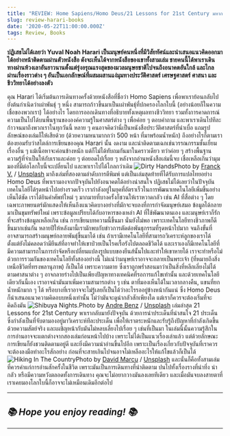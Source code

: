 ```yaml
---
title: "REVIEW: Home Sapiens/Homo Deus/21 Lessons for 21st Century มหากาพย์การเดินทางของมนุษย์"
slug: review-harari-books
date: '2020-05-22T11:00:00.000Z'
tags: Review, Books
---
```


**ปฏิเสธไม่ได้เลยว่า Yuval Noah Harari เป็นมนุษย์คนหนึ่งที่มีวิสัยทัศน์และนำเสนอแนวคิดออกมาได้อย่างหน้าติดตามผ่านตัวหนังสือ ดังจะเห็นได้จากหนังสือของเขาทั้งสามเล่ม ชายคนนี้ได้พาเราเดินทางผ่านห้วงเลาอันยาวนานตั้งแต่รุ่งอรุณแรงสุดของมวลมนุษยชาติไปจนถึงอนาคตอันใกล้ และไกลผ่านเรื่องราวต่าง ๆ อันเป็นเอกลักษณ์ที่ผสมผสานแง่มุมทางประวัติศาสตร์ เศรษฐศาสตร์ ศาสนา และชีววิทยาได้อย่างลงตัว**

คุณ Harari ได้เริ่มต้นการเดินทางครั้งด้วยหนังสือที่ชื่อว่า Homo Sapiens เพื่อพาเราย้อนกลับไปยังต้นกำเนิดว่าเผ่าพันธุ์ ๆ หนึ่ง สามารถก้าวขึ้นมาเป็นเผ่าพันธุ์ที่ปกครองโลกใบนี้ (อย่างน้อยก็ในความเชื่อของพวกเรา) ได้อย่างไร โดยการออกเดินทางที่อธิบายทั้งเหตุผลทางชีววิทยา รวมทั้งการคาดการณ์ความเป็นไปได้บนพื้นฐานขององค์ความรู้ในศาสตร์ต่าง ๆ เพื่อค่อย ๆ ตอบคำถาม และพาเราเดินไปทีละก้าวจนมาถึงพวกเราในทุกวันนี้ หลาย ๆ คนอาจคิดว่านี่เป็นหนังสือประวัติศาสตร์ที่น่าเบื่อ แถมรูปลักษณ์ของเล่มก็ให้เสียด้วย (ด้วยความหนามากกว่า 500 หน้า ที่มาพร้อมน้ำหนัก) ถึงอย่างไรก็ตามเราต้องยอมรับว่าสไตล์การเขียนของคุณ Harari นั้น งดงาม และน่าติดตามเฉกเช่นวรรณกรรมชั้นเยี่ยมเรื่องอื่น ๆ แม้เนื้อหาจะค่อนข้างหนัก แต่ก็ไม่ได้ทับถมกันมาในคราวเดียว ทว่าค่อย ๆ สร้างพื้นฐานความรู้ที่จำเป็นให้กับเราและค่อย ๆ ต่อยอดไปเรื่อย ๆ หลังจากอ่านหนังสือเล่มนี้จบ เชื่อเหลือเกินว่ามุมมองที่มีต่อโลกใบนี้จะเปลี่ยนไป และพาเราไปได้ไกลกว่าเดิม
![Dirty Hands](https://images.unsplash.com/photo-1531746790731-6c087fecd65a?ixlib=rb-1.2.1&amp;q=80&amp;fm=jpg&amp;crop=entropy&amp;cs=tinysrgb&amp;w=2000&amp;fit=max&amp;ixid=eyJhcHBfaWQiOjExNzczfQ)Photo by [Franck V.](https://unsplash.com/@franckinjapan?utm_source=ghost&utm_medium=referral&utm_campaign=api-credit) / [Unsplash](https://unsplash.com/?utm_source=ghost&utm_medium=referral&utm_campaign=api-credit)
มาถึงเล่มที่สองตามลำดับการตีพิมพ์ แต่เป็นเล่มสุดท้ายที่ได้รับการแปลไทยอย่าง Homo Deus ที่พาเรามองจากปัจจุบันไปยังอนาคตได้อย่างน่าสนใจ ปฏิเสธไม่ได้เลยว่าในปัจจุบันเทคโนโลยีได้รุดหน้าไปอย่างรวดเร็ว เรากำลังอยู่ในยุคที่อัตราเร็วในการพัฒนาเทคโนโลยีเพิ่มขึ้นอย่างเห็นได้ชัด เราได้ยินคำศัพท์ใหม่ ๆ มากมายที่บางครั้งก็ชวนให้เราหวาดกลัว เช่น AI ที่สื่อต่าง ๆ โดยเฉพาะภาพยนตร์มักแสดงให้เห็นถึงแนวคิดบางอย่างที่มักจะจบลงที่การกำจัดมนุษย์เสมอ ข้อมูลได้กลายมาเป็นขุมทรัพย์ใหม่ เพราะข้อมูลเปรียบได้กับอาหารของเหล่า AI ที่ใช้พัฒนาตนเอง และมนุษย์เราก็รักที่จะสร้างข้อมูลเหลือเกิน เช่น การเขียนบทความนี้ขึ้นมา นั่นยังไม่พอ เพราะเทคโนโลยีทางชีวภาพก็ดีขึ้นมากเช่นกัน หลายปีให้หลังมานี้เรามักพบกับข่าวการตัดต่อพันธุกรรมที่รุดหน้าไปมาก จนถึงขั้นที่อาจสามารถสร้างมนุษย์กลายพันธุ์ขึ้นมาได้ เช่น ถ้าเรามีเทคโนโลยีที่สามารถวิเคราะห์ลูกของเราได้ตั้งแต่ยังไม่คลอดว่ามียีนส์ที่อาจทำให้เขาป่วยเป็นโรคเรื้อรังไปตลอดชีวิตได้ และเราเองก็มีเทคโนโลยีที่มีความสามารถในการกำจัดหรือเปลี่ยนแปลงรูปแบบของยีนส์นั้นไปและทำให้เขาหายได้ เราจะทำหรือไม่ ด้วยการรวมกันของเทคโนโลยีทั้งสองอย่างนี้ ไม่แน่ว่ามนุษย์เราอาจจะกลายเป็นพระเจ้า (ที่หมายถึงสิ่งเหนือชีวิตที่ทรงพลานุภาพ) ก็เป็นได้ เพราะความตาย ซึ่งเราถูกพร่ำสอนมาว่าเป็นสิ่งที่หลีกเลี่ยงไม่ได้ตามศาสนาต่าง ๆ อาจกลายร่างไปเป็นเพียงปัญหาทางเทคนิคที่รอการแก้ไขเท่านั้น และด้วยเทคโนโลยีเดียวกันนี้เอง เราอาจนำมันมาเพิ่มความสามารถต่าง ๆ เช่น ตาที่มองเห็นได้ในเวลากลางคืน, แขนที่ยกน้ำหนักมาก ๆ ได้ หรือบางที่เราอาจจะไม่รู้เลยก็เป็นได้ว่าอะไรรออยู่ข้างหน้ากันแน่ ซึ่ง Homo Deus ก็นำเสนอแนวความคิดอบบหนึ่งเท่านั้น ไม่ว่ามันจะดูน่ากลัวสักเพียงใด แต่เราก็ควรจะต้องเริ่มที่จะคิดถึงมัน
![Shibuya Nights.](https://images.unsplash.com/photo-1494587416117-f102a2ac0a8d?ixlib=rb-1.2.1&amp;q=80&amp;fm=jpg&amp;crop=entropy&amp;cs=tinysrgb&amp;w=2000&amp;fit=max&amp;ixid=eyJhcHBfaWQiOjExNzczfQ)Photo by [Andre Benz](https://unsplash.com/@trapnation?utm_source=ghost&utm_medium=referral&utm_campaign=api-credit) / [Unsplash](https://unsplash.com/?utm_source=ghost&utm_medium=referral&utm_campaign=api-credit)
เล่มล่าสุด 21 Lessons for 21st Century พาเรากลับมายังปัจจุบัน ด้วยการนำประเด็นที่น่าสนใจ 21 ประเด็นซึ่งกำลังเป็นที่จับตามองอยู่มาวิเคราะห์ทีละประเด็น เพื่อให้เราตระหนักและรับรู้ถึงปัญหาที่กำลังเกิดขึ้นด้วยความสัตย์จริง และเผชิญหน้ากับมันไม่หลบเลี่ยงไปเรื่อย ๆ เช่นที่เป็นมา ในเล่มนี้นั้นความรู้สึกในการอ่านอาจจะแตกต่างจากสองเล่มก่อนหน้าไปบ้าง เพราะไม่ได้เป็นแนวเรื่องเล่าแล้ว แต่ด้วยลักษณะการเขียนก็ยังชวนติดตามอยู่ดี และยิ่งมีความน่าอ่านขึ้นไปอีก เพราะเป็นเรื่องเกี่ยวกับปัจจุบันที่เราควรจะต้องลงมือทำอะไรสักอย่าง ก่อนที่จะสายเกินไปจนอาจไม่เหลืออะไรให้แก้ไขแล้วก็เป็นได้
![Hiking In The Country](https://images.unsplash.com/photo-1420641637488-df930ea6ec80?ixlib=rb-1.2.1&amp;q=80&amp;fm=jpg&amp;crop=entropy&amp;cs=tinysrgb&amp;w=2000&amp;fit=max&amp;ixid=eyJhcHBfaWQiOjExNzczfQ)Photo by [David Marcu](https://unsplash.com/@davidmarcu?utm_source=ghost&utm_medium=referral&utm_campaign=api-credit) / [Unsplash](https://unsplash.com/?utm_source=ghost&utm_medium=referral&utm_campaign=api-credit)
และนั่นก็คือทั้งสามเล่มที่ควรค่าแก่การอ่านสักครั้งในชีวิต เพราะมันเป็นการเดินทางที่น่าติดตาม ปนไปทั้งเรื่องรางที่น่าทึ่ง น่ากลัว หรือมีความหวังตลอดทั้งการเดินทาง คุณจะไม่อยากวางมันลงเลยทีเดียว และเมื่อมันจบลงสายตาที่เราเคยมองโลกใบนี้ก็อาจจะไม่เหมือนเดิมอีกต่อไป

---

## ***📚 Hope you enjoy reading! 📚***

---
